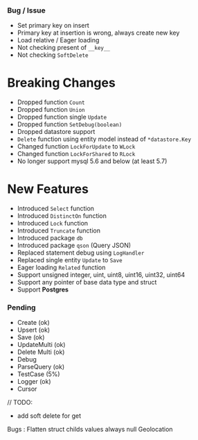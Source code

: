 ### Bug / Issue

- Set primary key on insert
- Primary key at insertion is wrong, always create new key
- Load relative / Eager loading
- Not checking present of `__key__`
- Not checking `SoftDelete`

# Breaking Changes

- Dropped function `Count`
- Dropped function `Union`
- Dropped function single `Update`
- Dropped function `SetDebug(boolean)`
  <!-- - Dropped tag option `unsigned` support -->
- Dropped datastore support
- `Delete` function using entity model instead of `*datastore.Key`
- Changed function `LockForUpdate` to `WLock`
- Changed function `LockForShared` to `RLock`
- No longer support mysql 5.6 and below (at least 5.7)

# New Features

- Introduced `Select` function
- Introduced `DistinctOn` function
- Introduced `Lock` function
- Introduced `Truncate` function
- Introduced package `db`
- Introduced package `qson` (Query JSON)
- Replaced statement debug using `LogHandler`
- Replaced single entity `Update` to `Save`
- Eager loading `Related` function
- Support unsigned integer, uint, uint8, uint16, uint32, uint64
- Support any pointer of base data type and struct
- Support **Postgres**

### Pending

- Create (ok)
- Upsert (ok)
- Save (ok)
- UpdateMulti (ok)
- Delete Multi (ok)
- Debug
- ParseQuery (ok)
- TestCase (5%)
- Logger (ok)
- Cursor

// TODO:

- add soft delete for get

Bugs :
Flatten struct childs values always null
Geolocation
